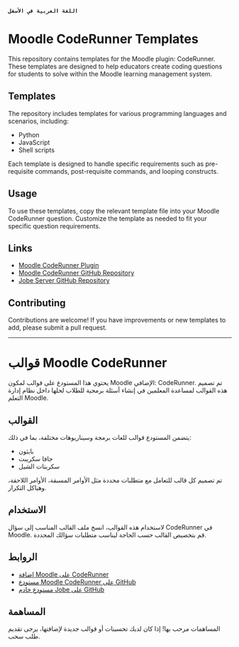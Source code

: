 **`اللغة العربية في الأسفل`**
# Moodle CodeRunner Templates

This repository contains templates for the Moodle plugin: CodeRunner. These templates are designed to help educators create coding questions for students to solve within the Moodle learning management system.

## Templates

The repository includes templates for various programming languages and scenarios, including:

- Python
- JavaScript
- Shell scripts

Each template is designed to handle specific requirements such as pre-requisite commands, post-requisite commands, and looping constructs.

## Usage

To use these templates, copy the relevant template file into your Moodle CodeRunner question. Customize the template as needed to fit your specific question requirements.

## Links

- [Moodle CodeRunner Plugin](https://moodle.org/plugins/qtype_coderunner)
- [Moodle CodeRunner GitHub Repository](https://github.com/trampgeek/moodle-qtype_coderunner)
- [Jobe Server GitHub Repository](https://github.com/trampgeek/jobe?tab=readme-ov-file)

## Contributing

Contributions are welcome! If you have improvements or new templates to add, please submit a pull request.

---

# قوالب Moodle CodeRunner

يحتوي هذا المستودع على قوالب لمكون Moodle الإضافي: CodeRunner. تم تصميم هذه القوالب لمساعدة المعلمين في إنشاء أسئلة برمجية للطلاب لحلها داخل نظام إدارة التعلم Moodle.

## القوالب

يتضمن المستودع قوالب للغات برمجة وسيناريوهات مختلفة، بما في ذلك:

- بايثون
- جافا سكريبت
- سكربتات الشيل

تم تصميم كل قالب للتعامل مع متطلبات محددة مثل الأوامر المسبقة، الأوامر اللاحقة، وهياكل التكرار.

## الاستخدام

لاستخدام هذه القوالب، انسخ ملف القالب المناسب إلى سؤال CodeRunner في Moodle. قم بتخصيص القالب حسب الحاجة ليناسب متطلبات سؤالك المحددة.

## الروابط

- [إضافة Moodle على CodeRunner](https://moodle.org/plugins/qtype_coderunner)
- [مستودع Moodle CodeRunner على GitHub](https://github.com/trampgeek/moodle-qtype_coderunner)
- [مستودع خادم Jobe على GitHub](https://github.com/trampgeek/jobe?tab=readme-ov-file)

## المساهمة

المساهمات مرحب بها! إذا كان لديك تحسينات أو قوالب جديدة لإضافتها، يرجى تقديم طلب سحب.
